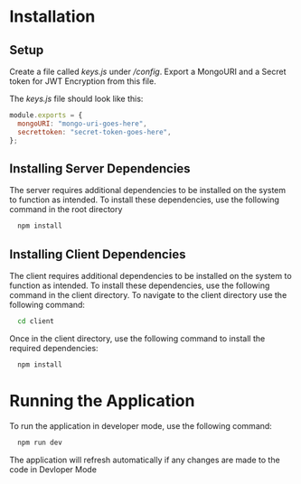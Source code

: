 # Installation

## Setup

Create a file called _keys.js_ under _/config_. Export a MongoURI and a Secret token for JWT Encryption from this file.

The _keys.js_ file should look like this:

```javascript
module.exports = {
  mongoURI: "mongo-uri-goes-here",
  secrettoken: "secret-token-goes-here",
};
```

## Installing Server Dependencies

The server requires additional dependencies to be installed on the system to function as intended. To install these dependencies, use the following command in the root directory

```bash
  npm install
```

## Installing Client Dependencies

The client requires additional dependencies to be installed on the system to function as intended. To install these dependencies, use the following command in the client directory.
To navigate to the client directory use the following command:

```bash
  cd client
```

Once in the client directory, use the following command to install the required dependencies:

```bash
  npm install
```

# Running the Application

To run the application in developer mode, use the following command:

```bash
  npm run dev
```

The application will refresh automatically if any changes are made to the code in Devloper Mode
